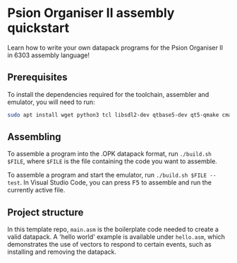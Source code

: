 # Psion Organiser II assembly quickstart
Learn how to write your own datapack programs for the Psion Organiser II in 6303 assembly language!

## Prerequisites
To install the dependencies required for the toolchain, assembler and emulator, you will need to run:

```bash
sudo apt install wget python3 tcl libsdl2-dev qtbase5-dev qt5-qmake cmake
```

## Assembling
To assemble a program into the .OPK datapack format, run `./build.sh $FILE`, where `$FILE` is the file containing the code you want to assemble.

To assemble a program and start the emulator, run `./build.sh $FILE --test`. In Visual Studio Code, you can press <kbd>F5</kbd> to assemble and run the currently active file.

## Project structure
In this template repo, `main.asm` is the boilerplate code needed to create a valid datapack. A 'hello world' example is available under `hello.asm`, which demonstrates the use of vectors to respond to certain events, such as installing and removing the datapack.